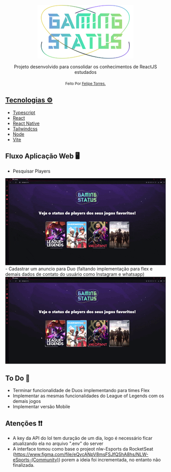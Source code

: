 
<p align="center">
  <img src="./.github/round-logo.svg" width="300"/> 
</p>

<p align="center">
   Projeto desenvolvido para consolidar os conhecimentos de ReactJS estudados
</p>

<div align="center">
  <sub> Feito Por
    <a href="https://github.com/FelipeTorress"> Felipe Torres.
    <h1></h1>
  </sub>
</div>

## Tecnologias ⚙️

- [Typescript](https://www.typescriptlang.org/)
- [React](https://reactjs.org/)
- [React Native](https://reactnative.dev)
- [Tailwindcss](https://tailwindcss.com)
- [Node](https://nodejs.org/en/)
- [Vite](https://vitejs.dev)

## Fluxo Aplicação Web 🖥️
- Pesquisar Players
<div align="center">
  <img src="https://github.com/FelipeTorress/Gaming-Status/blob/master/.github/Pesquisar%20Players.gif?raw=true" alt="Demonstracao" />
</div>
- Cadastrar um anuncio para Duo (faltando implementação para flex e demais dados de contato do usuário como Instagram e whatsapp)
<div align="center">
  <img src="https://github.com/FelipeTorress/Gaming-Status/blob/master/.github/Cadastrar%20Ad.gif?raw=true" alt="Demonstracao" />
</div>

## To Do 📝

- Terminar funcionalidade de Duos implementando para times Flex
- Implementar as mesmas funcionalidades do League of Legends com os demais jogos
- Implementar versão Mobile

## Atenções ❗❗
- A key da API do lol tem duração de um dia, logo é necessário ficar atualizando ela no arquivo ".env" do server
- A interface tomou como base o projeot nlw-Esports da RocketSeat (https://www.figma.com/file/eQvcANpV8msFSJfQShA8hs/NLW-eSports-(Community)) porem a ideia foi incrementada, no entanto não finalizada.
